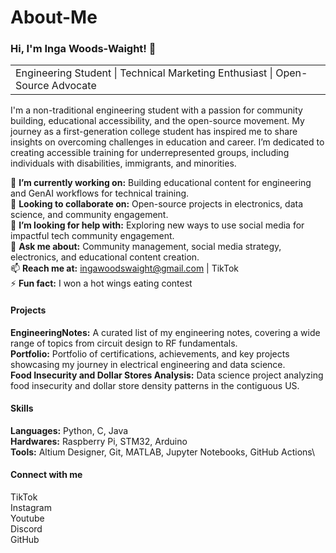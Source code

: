 # About-Me

<h3>Hi, I'm Inga Woods-Waight! 👋</h3>


<table><tr><td>Engineering Student | Technical Marketing Enthusiast | Open-Source Advocate</td></tr></table>


I'm a non-traditional engineering student with a passion for community building, educational accessibility, and the open-source movement. My journey as a first-generation college student has inspired me to share insights on overcoming challenges in education and career. I’m dedicated to creating accessible training for underrepresented groups, including individuals with disabilities, immigrants, and minorities.


🔭 **I’m currently working on:** Building educational content for engineering and GenAI workflows for technical training.\
👯 **Looking to collaborate on:** Open-source projects in electronics, data science, and community engagement.\
🤔 **I’m looking for help with:** Exploring new ways to use social media for impactful tech community engagement.\
💬 **Ask me about:** Community management, social media strategy, electronics, and educational content creation.\
📫 **Reach me at:** ingawoodswaight@gmail.com | TikTok\
⚡ **Fun fact:** I won a hot wings eating contest


<h4>Projects</h4>

**EngineeringNotes:** A curated list of my engineering notes, covering a wide range of topics from circuit design to RF fundamentals.\
**Portfolio:** Portfolio of certifications, achievements, and key projects showcasing my journey in electrical engineering and data science.\
**Food Insecurity and Dollar Stores Analysis:** Data science project analyzing food insecurity and dollar store density patterns in the contiguous US.


<h4>Skills</h4>

**Languages:** Python, C, Java\
**Hardwares:** Raspberry Pi, STM32, Arduino\
**Tools:** Altium Designer, Git, MATLAB, Jupyter Notebooks, GitHub Actions\


<h4>Connect with me</h4>

TikTok\
Instagram\
Youtube\
Discord\
GitHub
